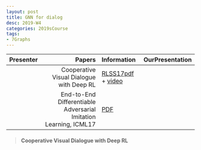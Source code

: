 ```yaml
---
layout: post
title: GNN for dialog  
desc: 2019-W4
categories: 2019sCourse
tags:
- 7Graphs
---
```


| Presenter | Papers | Information| OurPresentation |
| -----: | ----------: | :----- | :----- |
| | Cooperative Visual Dialogue with Deep RL | [RLSS17pdf](http://videolectures.net/site/normal_dl/tag=1137915/deeplearning2017_parikh_batra_deep_rl.pdf) + [video](http://videolectures.net/deeplearning2017_parikh_batra_deep_rl/)|
|  | End-to-End Differentiable Adversarial Imitation Learning, ICML17 | [PDF](http://proceedings.mlr.press/v70/baram17a.html) |   |


> ####  Cooperative Visual Dialogue with Deep RL 
